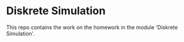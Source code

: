 # Diskrete Simulation
This repo contains the work on the homework in the module 'Diskrete Simulation'.  
